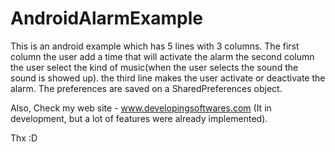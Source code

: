 AndroidAlarmExample
===================

This is an android example which has 5 lines with 3 columns.
The first column the user add a time that will activate the alarm
the second column the user select the kind of music(when the user selects the sound the sound is showed up).
the third line makes the user activate or deactivate the alarm.
The preferences are saved on a SharedPreferences object.

Also, Check my web site - www.developingsoftwares.com (It in development, but a lot of features were already implemented).

Thx :D
